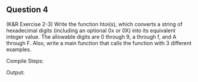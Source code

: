 ## Question 4
(K&R Exercise 2-3) Write the function htoi(s), which converts a string of hexadecimal digits (including an optional 0x or 0X) into its equivalent integer value. The allowable digits are 0 through 9, a through f, and A through F. Also, write a main function that calls the function with 3 different examples.

Compile Steps: 

Output:
